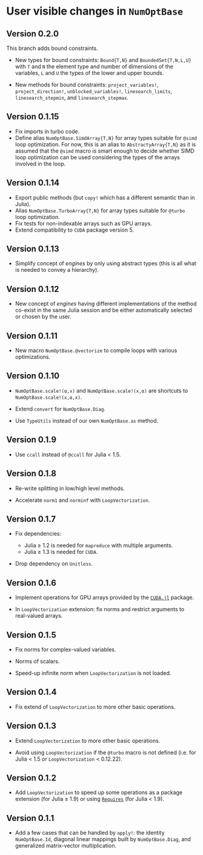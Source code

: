 # User visible changes in `NumOptBase`

## Version 0.2.0

This branch adds bound constraints.

- New types for bound constraints: `Bound{T,N}` and `BoundedSet{T,N,L,U}` with
  `T` and `N` the element type and number of dimensions of the variables, `L`
  and `U` the types of the lower and upper bounds.

- New methods for bound constraints: `project_variables!`,
  `project_direction!`, `unblocked_variables!`, `linesearch_limits`,
  `linesearch_stepmin`, and `linesearch_stepmax`.

## Version 0.1.15

- Fix imports in turbo code.
- Define alias `NumOptBase.SimdArray{T,N}` for array types suitable for `@simd`
  loop optimization. For now, this is an alias to `AbstractyArray{T,N}` as it
  is assumed that the `@simd` macro is smart enough to decide whether SIMD loop
  optimization can be used considering the types of the arrays involved in the
  loop.

## Version 0.1.14

- Export public methods (but `copy!` which has a different semantic than in
  Julia).
- Alias `NumOptBase.TurboArray{T,N}` for array types suitable for `@turbo` loop
  optimization.
- Fix tests for non-indexable arrays such as GPU arrays.
- Extend compatibility to `CUDA` package version 5.

## Version 0.1.13

- Simplify concept of *engines* by only using abstract types (this is all what
  is needed to convey a hierarchy).

## Version 0.1.12

- New concept of *engines* having different implementations of the method
  co-exist in the same Julia session and be either automatically selected or
  chosen by the user.

## Version 0.1.11

- New macro `NumOptBase.@vectorize` to compile loops with various
  optimizations.

## Version 0.1.10

- `NumOptBase.scale!(α,x)` and `NumOptBase.scale!(x,α)` are shortcuts to
  `NumOptBase.scale!(x,α,x)`.

- Extend `convert` for `NumOptBase.Diag`.

- Use `TypeUtils` instead of our own `NumOptBase.as` method.

## Version 0.1.9

- Use `ccall` instead of `@ccall` for Julia < 1.5.

## Version 0.1.8

- Re-write splitting in low/high level methods.

- Accelerate `norm1` and `norminf` with `LoopVectorization`.

## Version 0.1.7

- Fix dependencies:
  - Julia ≥ 1.2 is needed for `mapreduce` with multiple arguments.
  - Julia ≥ 1.3 is needed for `CUDA`.

- Drop dependency on `Unitless`.

## Version 0.1.6

- Implement operations for GPU arrays provided by the
  [`CUDA.jl`](https://github.com/JuliaGPU/CUDA.jl) package.

- In `LoopVectorization` extension: fix norms and restrict arguments to real-valued
  arrays.

## Version 0.1.5

- Fix norms for complex-valued variables.

- Norms of scalars.

- Speed-up infinite norm when `LoopVectorization` is not loaded.

## Version 0.1.4

- Fix extend of `LoopVectorization` to more other basic operations.

## Version 0.1.3

- Extend  `LoopVectorization` to more other basic operations.

- Avoid using `LoopVectorization` if the `@turbo` macro is not defined (i.e.
  for Julia < 1.5 or `LoopVectorization` < 0.12.22).

## Version 0.1.2

- Add `LoopVectorization` to speed up some operations as a package extension
  (for Julia ≥ 1.9) or using
  [`Requires`](https://github.com/JuliaPackaging/Requires.jl) (for Julia <
  1.9).

## Version 0.1.1

- Add a few cases that can be handled by `apply!`: the identity
  `NumOptBase.Id`, diagonal linear mappings built by `NumOptBase.Diag`, and
  generalized matrix-vector multiplication.
